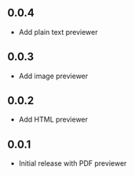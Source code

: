 ## 0.0.4

- Add plain text previewer

## 0.0.3

- Add image previewer

## 0.0.2

- Add HTML previewer

## 0.0.1

- Initial release with PDF previewer
